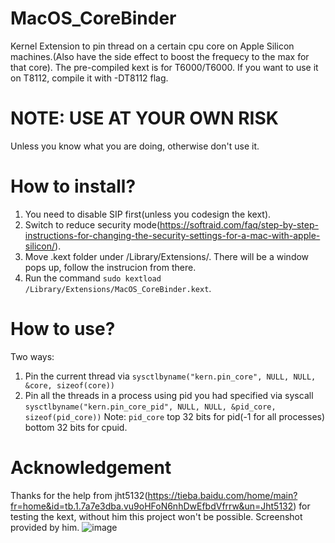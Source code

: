 # MacOS_CoreBinder
Kernel Extension to pin thread on a certain cpu core on Apple Silicon machines.(Also have the side effect to boost the frequecy to the max for that core).
The pre-compiled kext is for T6000/T6000. If you want to use it on T8112, compile it with -DT8112 flag.
# NOTE: USE AT YOUR OWN RISK
Unless you know what you are doing, otherwise don't use it.
# How to install?
1. You need to disable SIP first(unless you codesign the kext).
2. Switch to reduce security mode(https://softraid.com/faq/step-by-step-instructions-for-changing-the-security-settings-for-a-mac-with-apple-silicon/).
3. Move .kext folder under /Library/Extensions/. There will be a window pops up, follow the instrucion from there.
4. Run the command `sudo kextload /Library/Extensions/MacOS_CoreBinder.kext`.
# How to use?
Two ways:
1. Pin the current thread via `sysctlbyname("kern.pin_core", NULL, NULL, &core, sizeof(core))`
2. Pin all the threads in a process using pid you had specified via syscall `sysctlbyname("kern.pin_core_pid", NULL, NULL, &pid_core, sizeof(pid_core))`
  Note: `pid_core` top 32 bits for pid(-1 for all processes) bottom 32 bits for cpuid.

# Acknowledgement
Thanks for the help from jht5132(https://tieba.baidu.com/home/main?fr=home&id=tb.1.7a7e3dba.vu9oHFoN6nhDwEfbdVfrrw&un=Jht5132) for testing the kext, without him this project won't be possible.
Screenshot provided by him.
![image](https://cdn.discordapp.com/attachments/1033643903607386173/1103665349309759548/Image_04-05-2023_at_20.51.JPG)
